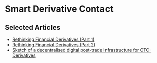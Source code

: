 # Smart Derivative Contact

## Selected Articles

- [Rethinking Financial Derivatives (Part 1)](rethinking_part_1.md)
- [Rethinking Financial Derivatives (Part 2)](rethinking_part_1.md)
- [Sketch of a decentralised digital post-trade infrastructure for OTC-Derivatives](sketch_digital_landscape.md)

